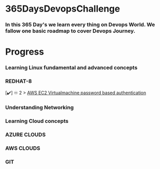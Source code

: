 # 365DaysDevopsChallenge
<h3>In this  365 Day's we learn every thing on Devops World. We fallow  one basic roadmap to cover Devops Journey.</h3>

<h1>Progress</h1>

### Learning Linux fundamental and advanced concepts
### REDHAT-8
[✔️] ♾️ 2 > [AWS EC2 Virtualmachine password based authentication](Days/day02.md)
### Understanding Networking
### Learning Cloud concepts
### AZURE CLOUDS
### AWS CLOUDS
### GIT